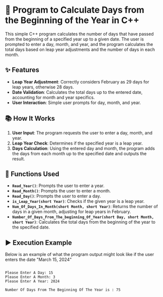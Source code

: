 # 📅 Program to Calculate Days from the Beginning of the Year in C++

This simple C++ program calculates the number of days that have passed from the beginning of a specified year up to a given date. The user is prompted to enter a day, month, and year, and the program calculates the total days based on leap year adjustments and the number of days in each month.

## ✨ Features
- **Leap Year Adjustment**: Correctly considers February as 29 days for leap years, otherwise 28 days.
- **Date Validation**: Calculates the total days up to the entered date, accounting for month and year specifics.
- **User Interaction**: Simple user prompts for day, month, and year.

## 📚 How It Works
1. **User Input**: The program requests the user to enter a day, month, and year.
2. **Leap Year Check**: Determines if the specified year is a leap year.
3. **Days Calculation**: Using the entered day and month, the program adds the days from each month up to the specified date and outputs the result.

## 🔧 Functions Used
- **`Read_Year()`**: Prompts the user to enter a year.
- **`Read_Month()`**: Prompts the user to enter a month.
- **`Read_Day()`**: Prompts the user to enter a day.
- **`is_Leap_Year(short Year)`**: Checks if the given year is a leap year.
- **`Num_Of_Days_In_Month(short Month, short Year)`**: Returns the number of days in a given month, adjusting for leap years in February.
- **`Number_Of_Days_From_The_beginning_Of_Year(short Day, short Month, short Year)`**: Calculates the total days from the beginning of the year to the specified date.

## ▶️ Execution Example

Below is an example of what the program output might look like if the user enters the date "March 15, 2024"

```plaintext

Please Enter A Day: 15
Please Enter A Month: 3
Please Enter A Year: 2024

Number Of Days From The Beginning Of The Year is : 75
